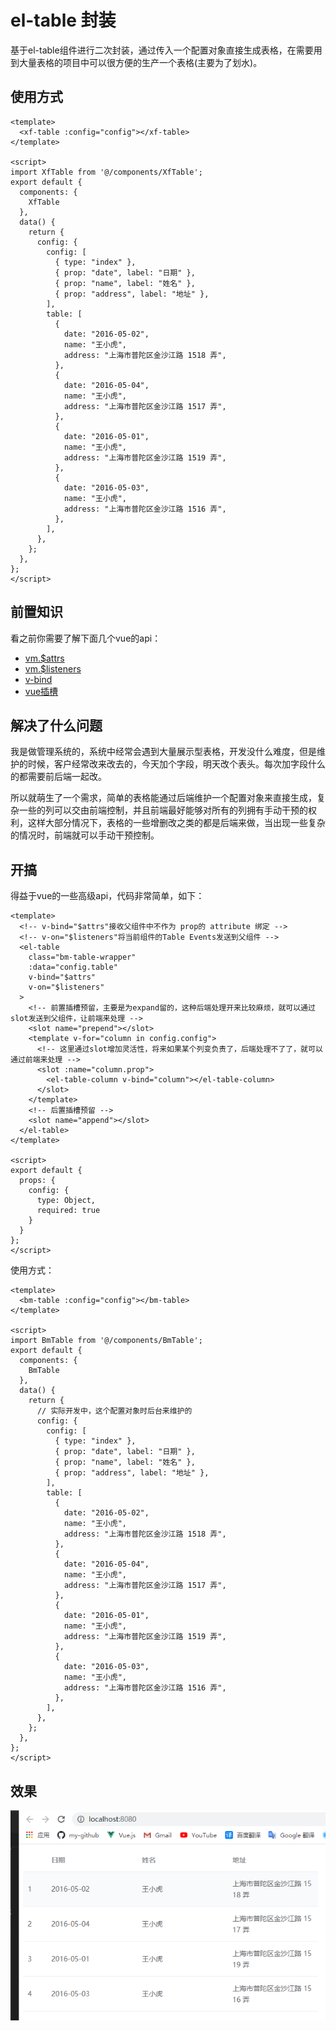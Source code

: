 # el-table 封装

基于el-table组件进行二次封装，通过传入一个配置对象直接生成表格，在需要用到大量表格的项目中可以很方便的生产一个表格(主要为了划水)。

## 使用方式
```vue
<template>
  <xf-table :config="config"></xf-table>
</template>

<script>
import XfTable from '@/components/XfTable';
export default {
  components: {
    XfTable
  },
  data() {
    return {
      config: {
        config: [
          { type: "index" },
          { prop: "date", label: "日期" },
          { prop: "name", label: "姓名" },
          { prop: "address", label: "地址" },
        ],
        table: [
          {
            date: "2016-05-02",
            name: "王小虎",
            address: "上海市普陀区金沙江路 1518 弄",
          },
          {
            date: "2016-05-04",
            name: "王小虎",
            address: "上海市普陀区金沙江路 1517 弄",
          },
          {
            date: "2016-05-01",
            name: "王小虎",
            address: "上海市普陀区金沙江路 1519 弄",
          },
          {
            date: "2016-05-03",
            name: "王小虎",
            address: "上海市普陀区金沙江路 1516 弄",
          },
        ],
      },
    };
  },
};
</script>
```

## 前置知识
看之前你需要了解下面几个vue的api：
- [vm.$attrs](https://cn.vuejs.org/v2/api/#vm-attrs)
- [vm.$listeners](https://cn.vuejs.org/v2/api/#vm-listeners)
- [v-bind](https://cn.vuejs.org/v2/api/#v-bind)
- [vue插槽](https://cn.vuejs.org/v2/guide/components-slots.html)


## 解决了什么问题
我是做管理系统的，系统中经常会遇到大量展示型表格，开发没什么难度，但是维护的时候，客户经常改来改去的，今天加个字段，明天改个表头。每次加字段什么的都需要前后端一起改。

所以就萌生了一个需求，简单的表格能通过后端维护一个配置对象来直接生成，复杂一些的列可以交由前端控制，并且前端最好能够对所有的列拥有手动干预的权利，这样大部分情况下，表格的一些增删改之类的都是后端来做，当出现一些复杂的情况时，前端就可以手动干预控制。
## 开搞
得益于vue的一些高级api，代码非常简单，如下：
```vue
<template>
  <!-- v-bind="$attrs"接收父组件中不作为 prop的 attribute 绑定 -->
  <!-- v-on="$listeners"将当前组件的Table Events发送到父组件 -->
  <el-table
    class="bm-table-wrapper"
    :data="config.table"
    v-bind="$attrs"
    v-on="$listeners"
  >
    <!-- 前置插槽预留，主要是为expand留的，这种后端处理开来比较麻烦，就可以通过slot发送到父组件，让前端来处理 -->
    <slot name="prepend"></slot>
    <template v-for="column in config.config">
      <!-- 这里通过slot增加灵活性，将来如果某个列变负责了，后端处理不了了，就可以通过前端来处理 -->
      <slot :name="column.prop">
        <el-table-column v-bind="column"></el-table-column>
      </slot>
    </template>
    <!-- 后置插槽预留 -->
    <slot name="append"></slot>
  </el-table>
</template>

<script>
export default {
  props: {
    config: {
      type: Object,
      required: true
    }
  }
};
</script>
```

使用方式：
```vue
<template>
  <bm-table :config="config"></bm-table>
</template>

<script>
import BmTable from '@/components/BmTable';
export default {
  components: {
    BmTable
  },
  data() {
    return {
      // 实际开发中，这个配置对象时后台来维护的
      config: {
        config: [
          { type: "index" },
          { prop: "date", label: "日期" },
          { prop: "name", label: "姓名" },
          { prop: "address", label: "地址" },
        ],
        table: [
          {
            date: "2016-05-02",
            name: "王小虎",
            address: "上海市普陀区金沙江路 1518 弄",
          },
          {
            date: "2016-05-04",
            name: "王小虎",
            address: "上海市普陀区金沙江路 1517 弄",
          },
          {
            date: "2016-05-01",
            name: "王小虎",
            address: "上海市普陀区金沙江路 1519 弄",
          },
          {
            date: "2016-05-03",
            name: "王小虎",
            address: "上海市普陀区金沙江路 1516 弄",
          },
        ],
      },
    };
  },
};
</script>
```

## 效果
![table](https://github.com/xiaofeng-bm/blog/blob/master/docs/element/images/table/xf-table.png)

